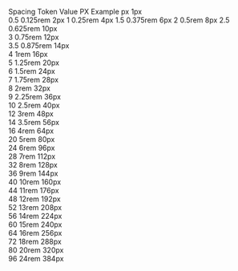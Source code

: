 Spacing
Token	Value	PX	Example
px	1px		
0.5	0.125rem	2px	
1	0.25rem	4px	
1.5	0.375rem	6px	
2	0.5rem	8px	
2.5	0.625rem	10px	
3	0.75rem	12px	
3.5	0.875rem	14px	
4	1rem	16px	
5	1.25rem	20px	
6	1.5rem	24px	
7	1.75rem	28px	
8	2rem	32px	
9	2.25rem	36px	
10	2.5rem	40px	
12	3rem	48px	
14	3.5rem	56px	
16	4rem	64px	
20	5rem	80px	
24	6rem	96px	
28	7rem	112px	
32	8rem	128px	
36	9rem	144px	
40	10rem	160px	
44	11rem	176px	
48	12rem	192px	
52	13rem	208px	
56	14rem	224px	
60	15rem	240px	
64	16rem	256px	
72	18rem	288px	
80	20rem	320px	
96	24rem	384px